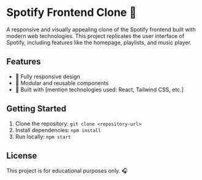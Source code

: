 # Spotify Frontend Clone 🎵

A responsive and visually appealing clone of the Spotify frontend built with modern web technologies. This project replicates the user interface of Spotify, including features like the homepage, playlists, and music player.

## Features
- 🎨 Fully responsive design
- 🧩 Modular and reusable components
- 🚀 Built with [mention technologies used: React, Tailwind CSS, etc.]

## Getting Started
1. Clone the repository: `git clone <repository-url>`
2. Install dependencies: `npm install`
3. Run locally: `npm start`

## License
This project is for educational purposes only. 🎧

